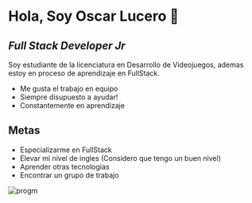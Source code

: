 # Hola, Soy Oscar Lucero 👋
## _Full Stack Developer Jr_

Soy estudiante de la licenciatura en Desarrollo de Videojuegos, ademas estoy en proceso de aprendizaje en FullStack. 


- Me gusta el trabajo en equipo
- Siempre disupuesto a ayudar!      
- Constantemente en aprendizaje

## Metas

- Especializarme en FullStack
- Elevar mi nivel de ingles (Considero que tengo un buen nivel)
- Aprender otras tecnologias
- Encontrar un grupo de trabajo

![progm](https://user-images.githubusercontent.com/101227384/225639951-ea1b442c-5e19-4c45-b60b-46e7866f5c8c.gif)


